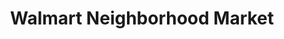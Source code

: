 ---
title: "Walmart Neighborhood Market"
url: /richland-hills/walmart-neighborhood-market/
shop: Supermarkt
---